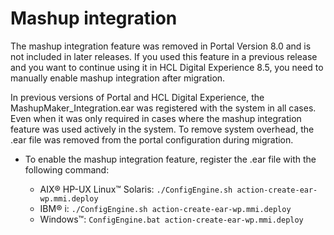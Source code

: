 # Mashup integration

The mashup integration feature was removed in Portal Version 8.0 and is not included in later releases. If you used this feature in a previous release and you want to continue using it in HCL Digital Experience 8.5, you need to manually enable mashup integration after migration.

In previous versions of Portal and HCL Digital Experience, the MashupMaker\_Integration.ear was registered with the system in all cases. Even when it was only required in cases where the mashup integration feature was used actively in the system. To remove system overhead, the .ear file was removed from the portal configuration during migration.

-   To enable the mashup integration feature, register the .ear file with the following command:

    -   AIX® HP-UX Linux™ Solaris: `./ConfigEngine.sh action-create-ear-wp.mmi.deploy`
    -   IBM® i: `./ConfigEngine.sh action-create-ear-wp.mmi.deploy`
    -   Windows™: `ConfigEngine.bat action-create-ear-wp.mmi.deploy`

